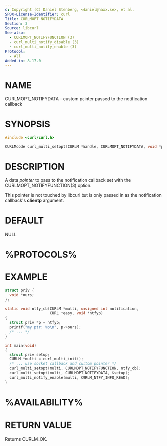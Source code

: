 ```yaml
---
c: Copyright (C) Daniel Stenberg, <daniel@haxx.se>, et al.
SPDX-License-Identifier: curl
Title: CURLMOPT_NOTIFYDATA
Section: 3
Source: libcurl
See-also:
  - CURLMOPT_NOTIFYFUNCTION (3)
  - curl_multi_notify_disable (3)
  - curl_multi_notify_enable (3)
Protocol:
  - All
Added-in: 8.17.0
---
```


# NAME

CURLMOPT_NOTIFYDATA - custom pointer passed to the notification callback

# SYNOPSIS

~~~c
#include <curl/curl.h>

CURLMcode curl_multi_setopt(CURLM *handle, CURLMOPT_NOTIFYDATA, void *pointer);
~~~

# DESCRIPTION

A data *pointer* to pass to the notification callback set with the
CURLMOPT_NOTIFYFUNCTION(3) option.

This pointer is not touched by libcurl but is only passed in as the
notification callback's **clientp** argument.

# DEFAULT

NULL

# %PROTOCOLS%

# EXAMPLE

~~~c
struct priv {
  void *ours;
};

static void ntfy_cb(CURLM *multi, unsigned int notification,
                    CURL *easy, void *ntfyp)
{
  struct priv *p = ntfyp;
  printf("my ptr: %p\n", p->ours);
  /* ... */
}

int main(void)
{
  struct priv setup;
  CURLM *multi = curl_multi_init();
  /* ... use socket callback and custom pointer */
  curl_multi_setopt(multi, CURLMOPT_NOTIFYFUNCTION, ntfy_cb);
  curl_multi_setopt(multi, CURLMOPT_NOTIFYDATA, &setup);
  curl_multi_notify_enable(multi, CURLM_NTFY_INFO_READ);
}
~~~

# %AVAILABILITY%

# RETURN VALUE

Returns CURLM_OK.
